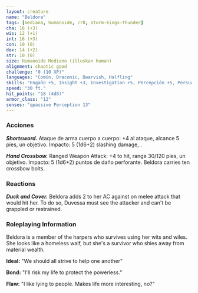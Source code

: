 ```yaml
---
layout: creature
name: "Beldora"
tags: [mediana, humanoide, cr0, storm-kings-thunder]
cha: 16 (+3)
wis: 12 (+1)
int: 16 (+3)
con: 10 (0)
dex: 14 (+2)
str: 10 (0)
size: Humanoide Mediano (illuskan human)
alignment: chaotic good
challenge: "0 (10 XP)"
languages: "Común, Draconic, Dwarvish, Halfling"
skills: "Engaño +5, Insight +3, Investigation +5, Percepción +5, Persuasion +5"
speed: "30 ft."
hit_points: "18 (4d8)"
armor_class: "12"
senses: "qpassive Perception 13"
---
```


### Acciones

***Shortsword.*** Ataque de arma cuerpo a cuerpo: +4 al ataque, alcance 5 pies, un objetivo. Impacto: 5 (1d6+2) slashing damage, .

***Hand Crossbow.*** Ranged Weapon Attack: +4 to hit, range 30/120 pies, un objetivo. Impacto: 5 (1d6+2) puntos de daño perforante. Beldora carries ten crossbow bolts.

### Reactions

***Duck and Cover.*** Beldora adds 2 to her AC against on melee attack that would hit her. To do so, Duvessa must see the attacker and can't be grappled or restrained.

### Roleplaying Information

Beldora is a member of the harpers who survives using her wits and wiles. She looks like a homeless waif, but she's a survivor who shies away from material wealth.

**Ideal:** "We should all strive to help one another"

**Bond:** "I'll risk my life to protect the powerless."

**Flaw:** "I like lying to people. Makes life more interesting, no?"